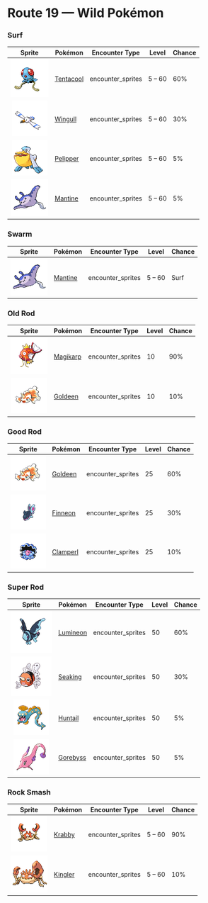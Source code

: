 # Route 19 — Wild Pokémon

### Surf

| Sprite | Pokémon | Encounter Type | Level | Chance |
|:------:|---------|:--------------:|-------|--------|
| ![Tentacool](../../assets/sprites/tentacool/front.gif "Tentacool: It drifts aimlessly in waves. Very difficult to see in water, it may not be noticed until it stings.") | [Tentacool](../../pokemon/tentacool.md) | encounter_sprites| 5 – 60 | 60% |
| ![Wingull](../../assets/sprites/wingull/front.gif "Wingull: It soars on updrafts without flapping its wings. It makes a nest on sheer cliffs at the sea’s edge.") | [Wingull](../../pokemon/wingull.md) | encounter_sprites| 5 – 60 | 30% |
| ![Pelipper](../../assets/sprites/pelipper/front.gif "Pelipper: It protects its young in its beak. It bobs on waves, resting on them on days when the waters are calm.") | [Pelipper](../../pokemon/pelipper.md) | encounter_sprites| 5 – 60 | 5% |
| ![Mantine](../../assets/sprites/mantine/front.gif "Mantine: Swimming freely in open seas, it may fly out of the water and over the waves if it builds up enough speed.") | [Mantine](../../pokemon/mantine.md) | encounter_sprites| 5 – 60 | 5% |

### Swarm

| Sprite | Pokémon | Encounter Type | Level | Chance |
|:------:|---------|:--------------:|-------|--------|
| ![Mantine](../../assets/sprites/mantine/front.gif "Mantine: Swimming freely in open seas, it may fly out of the water and over the waves if it builds up enough speed.") | [Mantine](../../pokemon/mantine.md) | encounter_sprites| 5 – 60 | Surf |

### Old Rod

| Sprite | Pokémon | Encounter Type | Level | Chance |
|:------:|---------|:--------------:|-------|--------|
| ![Magikarp](../../assets/sprites/magikarp/front.gif "Magikarp: For no reason, it jumps and splashes about, making it easy for predators like PIDGEOTTO to catch it mid-jump.") | [Magikarp](../../pokemon/magikarp.md) | encounter_sprites| 10 | 90% |
| ![Goldeen](../../assets/sprites/goldeen/front.gif "Goldeen: A strong swimmer, it is capable of swimming nonstop up fast streams at a steady speed of five knots per hour.") | [Goldeen](../../pokemon/goldeen.md) | encounter_sprites| 10 | 10% |

### Good Rod

| Sprite | Pokémon | Encounter Type | Level | Chance |
|:------:|---------|:--------------:|-------|--------|
| ![Goldeen](../../assets/sprites/goldeen/front.gif "Goldeen: A strong swimmer, it is capable of swimming nonstop up fast streams at a steady speed of five knots per hour.") | [Goldeen](../../pokemon/goldeen.md) | encounter_sprites| 25 | 60% |
| ![Finneon](../../assets/sprites/finneon/front.gif "Finneon: Swimming and fluttering its two tail fins, it looks like a BEAUTIFLY. At night, the patterns on its tail fins softly shine.") | [Finneon](../../pokemon/finneon.md) | encounter_sprites| 25 | 30% |
| ![Clamperl](../../assets/sprites/clamperl/front.gif "Clamperl: When it evolves, it makes a mysterious pearl that amplifies psychic powers when it’s held.") | [Clamperl](../../pokemon/clamperl.md) | encounter_sprites| 25 | 10% |

### Super Rod

| Sprite | Pokémon | Encounter Type | Level | Chance |
|:------:|---------|:--------------:|-------|--------|
| ![Lumineon](../../assets/sprites/lumineon/front.gif "Lumineon: LUMINEON swimming in the darkness of the deep sea look like stars shining in the night sky.") | [Lumineon](../../pokemon/lumineon.md) | encounter_sprites| 50 | 60% |
| ![Seaking](../../assets/sprites/seaking/front.gif "Seaking: Using its horn, it bores holes in riverbed boulders, making nests to prevent its eggs from washing away.") | [Seaking](../../pokemon/seaking.md) | encounter_sprites| 50 | 30% |
| ![Huntail](../../assets/sprites/huntail/front.gif "Huntail: It lives deep in the pitch-dark sea. It attracts prey by moving its tail in mimicry of a small animal.") | [Huntail](../../pokemon/huntail.md) | encounter_sprites| 50 | 5% |
| ![Gorebyss](../../assets/sprites/gorebyss/front.gif "Gorebyss: Its pink body becomes more vivid with the rise of water temperatures in the springtime.") | [Gorebyss](../../pokemon/gorebyss.md) | encounter_sprites| 50 | 5% |

### Rock Smash

| Sprite | Pokémon | Encounter Type | Level | Chance |
|:------:|---------|:--------------:|-------|--------|
| ![Krabby](../../assets/sprites/krabby/front.gif "Krabby: The pincers break off easily. If it loses a pincer, it somehow becomes incapable of walking sideways.") | [Krabby](../../pokemon/krabby.md) | encounter_sprites| 5 – 60 | 90% |
| ![Kingler](../../assets/sprites/kingler/front.gif "Kingler: Its pincers grow peculiarly large. If it lifts the pincers too fast, it loses its balance and staggers.") | [Kingler](../../pokemon/kingler.md) | encounter_sprites| 5 – 60 | 10% |

